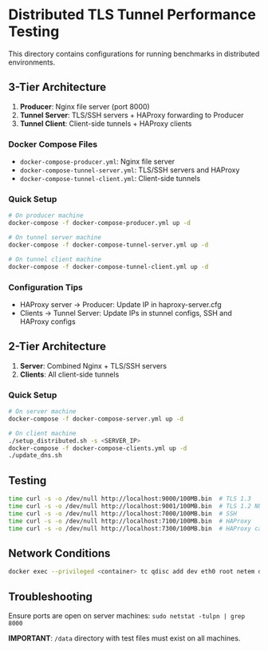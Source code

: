 # Distributed TLS Tunnel Performance Testing

This directory contains configurations for running benchmarks in distributed environments.

## 3-Tier Architecture
1. **Producer**: Nginx file server (port 8000)
2. **Tunnel Server**: TLS/SSH servers + HAProxy forwarding to Producer
3. **Tunnel Client**: Client-side tunnels + HAProxy clients

### Docker Compose Files
- `docker-compose-producer.yml`: Nginx file server
- `docker-compose-tunnel-server.yml`: TLS/SSH servers and HAProxy
- `docker-compose-tunnel-client.yml`: Client-side tunnels

### Quick Setup
```bash
# On producer machine
docker-compose -f docker-compose-producer.yml up -d

# On tunnel server machine
docker-compose -f docker-compose-tunnel-server.yml up -d

# On tunnel client machine
docker-compose -f docker-compose-tunnel-client.yml up -d
```

### Configuration Tips
- HAProxy server → Producer: Update IP in haproxy-server.cfg
- Clients → Tunnel Server: Update IPs in stunnel configs, SSH and HAProxy configs

## 2-Tier Architecture
1. **Server**: Combined Nginx + TLS/SSH servers
2. **Clients**: All client-side tunnels

### Quick Setup
```bash
# On server machine
docker-compose -f docker-compose-server.yml up -d

# On client machine
./setup_distributed.sh -s <SERVER_IP>
docker-compose -f docker-compose-clients.yml up -d
./update_dns.sh
```

## Testing
```bash
time curl -s -o /dev/null http://localhost:9000/100MB.bin  # TLS 1.3
time curl -s -o /dev/null http://localhost:9001/100MB.bin  # TLS 1.2 NULL
time curl -s -o /dev/null http://localhost:7000/100MB.bin  # SSH
time curl -s -o /dev/null http://localhost:7100/100MB.bin  # HAProxy
time curl -s -o /dev/null http://localhost:7300/100MB.bin  # HAProxy cascade
```

## Network Conditions
```bash
docker exec --privileged <container> tc qdisc add dev eth0 root netem delay 10ms rate 1gbit
```

## Troubleshooting
Ensure ports are open on server machines: `sudo netstat -tulpn | grep 8000`

**IMPORTANT**: `/data` directory with test files must exist on all machines.